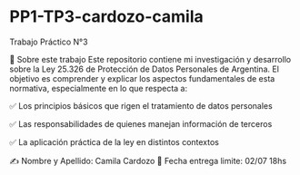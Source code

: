# PP1-TP3-cardozo-camila

Trabajo Práctico N°3

📌 Sobre este trabajo
Este repositorio contiene mi investigación y desarrollo sobre la Ley 25.326 de Protección de Datos Personales de Argentina. 
El objetivo es comprender y explicar los aspectos fundamentales de esta normativa, especialmente en lo que respecta a:

✅ Los principios básicos que rigen el tratamiento de datos personales

✅ Las responsabilidades de quienes manejan información de terceros

✅ La aplicación práctica de la ley en distintos contextos

✍️ Nombre y Apellido: Camila Cardozo
📅 Fecha entrega limite: 02/07 18hs

